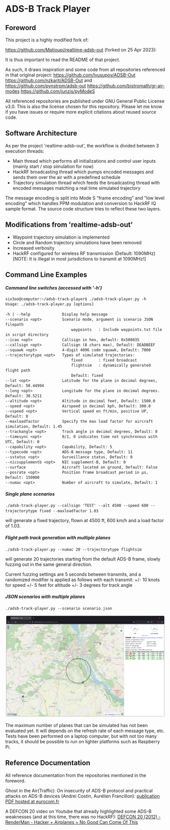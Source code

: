 # ADS-B Track Player

## Foreword

This project is a highly modified fork of:

https://github.com/Matioupi/realtime-adsb-out (forked on 25 Apr 2023):

It is thus important to read the README of that project.

As such, it draws inspiration and some code from all repositories referenced in that original project:
    https://github.com/lyusupov/ADSB-Out
    https://github.com/nzkarit/ADSB-Out and https://github.com/pynstrom/adsb-out
    https://github.com/bistromath/gr-air-modes
    https://github.com/junzis/pyModeS

All referenced repositories are published under GNU General Public License v3.0. This is also the license chosen for this repository.
Please let me know if you have issues or require more explicit citations about reused source code.

## Software Architecture

As per the project 'realtime-adsb-out', the workflow is divided between 3 execution threads:

- Main thread which performs all initializations and control user inputs (mainly start / stop simulation for now)
- HackRF broadcasting thread which pumps encoded messages and sends them over the air with a predefined schedule
- Trajectory simulation thread which feeds the broadcasting thread with encoded messages matching a real time simulated trajectory

The message encoding is split into Mode S "frame encoding" and "low level encoding" which handles PPM modulation and conversion to HackRF IQ sample format. The source code structure tries to reflect these two layers.

## Modifications from 'realtime-adsb-out'

- Waypoint trajectory simulation is implemented
- Circle and Random trajectory simulations have been removed
- Increased verbosity
- HackRF configured for wireless RF transmission (Default: 1090MHz)
[NOTE: It is illegal in most jurisdictions to transmit at 1090MHz!]

## Command Line Examples

#### *Command line switches (accessed with '-h')*  

```
six3oo@computer:~/adsb-track-player$ ./adsb-track-player.py -h
Usage: ./adsb-track-player.py [options]

-h | --help              Display help message
--scenario <opt>         Scenario mode, argument is scenario JSON filepath
                             waypoints   : Include waypoints.txt file in script directory
--icao <opt>             Callsign in hex, default: 0x508035
--callsign <opt>         Callsign (8 chars max), Default: DEADBEEF
--squawk <opt>           4-digit 4096 code squawk, Default: 7000
--trajectorytype <opt>   Types of simulated trajectories:
                             fixed       : fixed broadcast
                             flightsim   : dynamically generated flight path
                             Default: fixed
--lat <opt>              Latitude for the plane in decimal degrees, Default: 50.44994
--long <opt>             Longitude for the plane in decimal degrees. Default: 30.5211
--altitude <opt>         Altitude in decimal feet, Default: 1500.0
--speed <opt>            Airspeed in decimal kph, Default: 300.0
--vspeed <opt>           Vertical speed en ft/min, positive UP, Default: 0
--maxloadfactor          Specify the max load factor for aircraft simulation, Default: 1.45
--trackangle <opt>       Track angle in decimal degrees, Default: 0
--timesync <opt>         0/1, 0 indicates time not synchronous with UTC, Default: 0
--capability <opt>       Capability, Default: 5
--typecode <opt>         ADS-B message type, Default: 11
--sstatus <opt>          Surveillance status, Default: 0
--nicsupplementb <opt>   NIC supplement-B, Default: 0
--surface                Aircraft located on ground, Default: False
--posrate <opt>          Position frame broadcast period in µs, Default: 150000
--numac <opt>            Number of aircraft to simulate, Default: 1

```

#### *Single plane scenarios*  

`./adsb-track-player.py --callsign 'TEST' --alt 4500 --speed 600 --trajectorytype fixed --maxloadfactor 1.03`

will generate a fixed trajectory, flown at 4500 ft, 600 km/h and a load factor of 1.03.

#### *Flight path track generation with multiple planes*

`./adsb-track-player.py --numac 20 --trajectorytype flightsim`

will generate 20 trajectories starting from the default ADS-B frame, slowly fuzzing out in the same general direction.

Current fuzzing settings are 5 seconds between transmits, and a randomized modifier is applied as follows with each transmit:
+/- 10 knots for speed
+/- 5 feet for altitude
+/- 3 degrees for track angle

#### *JSON scenarios with multiple planes*  

`./adsb-track-player.py --scenario scenario.json`  
  
![4 planes scenario example](./images/adsb-out-scenario3.png "4 planes scenario example")

The maximum number of planes that can be simulated has not been evaluated yet. It will depends on the refresh rate of each message type, etc.
Tests have been performed on a laptop computer, but with not too many tracks, it should be possible to run on lighter platforms such as Raspberry Pi.  

## Reference Documentation

All reference documentation from the repositories mentioned in the foreword.
  
Ghost in the Air(Traffic): On insecurity of ADS-B protocol and practical attacks on ADS-B devices (Andrei Costin, Aurélien Francillon):
[publication PDF hosted at eurocom.fr](https://www.s3.eurecom.fr/docs/bh12us_costin.pdf)

A DEFCON 20 video on Youtube that already highlighted some ADS-B weaknesses (and at this time, there was no HackRF):
[DEFCON 20 (2012) - RenderMan - Hacker + Airplanes = No Good Can Come Of This](https://www.youtube.com/watch?v=mY2uiLfXmaI)
